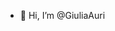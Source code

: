 - 👋 Hi, I’m @GiuliaAuri

<!---
GiuliaAuri/GiuliaAuri is a ✨ special ✨ repository because its `README.md` (this file) appears on your GitHub profile.
You can click the Preview link to take a look at your changes.
--->
